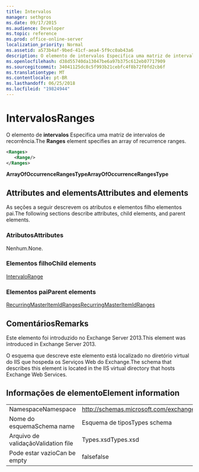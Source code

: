 ```yaml
---
title: Intervalos
manager: sethgros
ms.date: 09/17/2015
ms.audience: Developer
ms.topic: reference
ms.prod: office-online-server
localization_priority: Normal
ms.assetid: a573b4af-9bed-41cf-aea4-5f9cc0ab43a6
description: O elemento de intervalos Especifica uma matriz de intervalos de recorrência.
ms.openlocfilehash: d38d55740da13047be6a97b375c612eb07717909
ms.sourcegitcommit: 34041125dc8c5f993b21cebfc4f8b72f0fd2cb6f
ms.translationtype: MT
ms.contentlocale: pt-BR
ms.lasthandoff: 06/25/2018
ms.locfileid: "19824944"
---
```

# <a name="ranges"></a><span data-ttu-id="de491-103">Intervalos</span><span class="sxs-lookup"><span data-stu-id="de491-103">Ranges</span></span>

<span data-ttu-id="de491-104">O elemento de **intervalos** Especifica uma matriz de intervalos de recorrência.</span><span class="sxs-lookup"><span data-stu-id="de491-104">The **Ranges** element specifies an array of recurrence ranges.</span></span> 
  
```XML
<Ranges>
   <Range/>
</Ranges>
```

 <span data-ttu-id="de491-105">**ArrayOfOccurrenceRangesType**</span><span class="sxs-lookup"><span data-stu-id="de491-105">**ArrayOfOccurrenceRangesType**</span></span>
## <a name="attributes-and-elements"></a><span data-ttu-id="de491-106">Attributes and elements</span><span class="sxs-lookup"><span data-stu-id="de491-106">Attributes and elements</span></span>

<span data-ttu-id="de491-107">As seções a seguir descrevem os atributos e elementos filho elementos pai.</span><span class="sxs-lookup"><span data-stu-id="de491-107">The following sections describe attributes, child elements, and parent elements.</span></span>
  
### <a name="attributes"></a><span data-ttu-id="de491-108">Atributos</span><span class="sxs-lookup"><span data-stu-id="de491-108">Attributes</span></span>

<span data-ttu-id="de491-109">Nenhum.</span><span class="sxs-lookup"><span data-stu-id="de491-109">None.</span></span>
  
### <a name="child-elements"></a><span data-ttu-id="de491-110">Elementos filho</span><span class="sxs-lookup"><span data-stu-id="de491-110">Child elements</span></span>

[<span data-ttu-id="de491-111">Intervalo</span><span class="sxs-lookup"><span data-stu-id="de491-111">Range</span></span>](range.md)
  
### <a name="parent-elements"></a><span data-ttu-id="de491-112">Elementos pai</span><span class="sxs-lookup"><span data-stu-id="de491-112">Parent elements</span></span>

[<span data-ttu-id="de491-113">RecurringMasterItemIdRanges</span><span class="sxs-lookup"><span data-stu-id="de491-113">RecurringMasterItemIdRanges</span></span>](recurringmasteritemidranges.md)
  
## <a name="remarks"></a><span data-ttu-id="de491-114">Comentários</span><span class="sxs-lookup"><span data-stu-id="de491-114">Remarks</span></span>

<span data-ttu-id="de491-115">Este elemento foi introduzido no Exchange Server 2013.</span><span class="sxs-lookup"><span data-stu-id="de491-115">This element was introduced in Exchange Server 2013.</span></span>
  
<span data-ttu-id="de491-116">O esquema que descreve este elemento está localizado no diretório virtual do IIS que hospeda os Serviços Web do Exchange.</span><span class="sxs-lookup"><span data-stu-id="de491-116">The schema that describes this element is located in the IIS virtual directory that hosts Exchange Web Services.</span></span>
  
## <a name="element-information"></a><span data-ttu-id="de491-117">Informações de elemento</span><span class="sxs-lookup"><span data-stu-id="de491-117">Element information</span></span>

|||
|:-----|:-----|
|<span data-ttu-id="de491-118">Namespace</span><span class="sxs-lookup"><span data-stu-id="de491-118">Namespace</span></span>  <br/> |http://schemas.microsoft.com/exchange/services/2006/types  <br/> |
|<span data-ttu-id="de491-119">Nome do esquema</span><span class="sxs-lookup"><span data-stu-id="de491-119">Schema name</span></span>  <br/> |<span data-ttu-id="de491-120">Esquema de tipos</span><span class="sxs-lookup"><span data-stu-id="de491-120">Types schema</span></span>  <br/> |
|<span data-ttu-id="de491-121">Arquivo de validação</span><span class="sxs-lookup"><span data-stu-id="de491-121">Validation file</span></span>  <br/> |<span data-ttu-id="de491-122">Types.xsd</span><span class="sxs-lookup"><span data-stu-id="de491-122">Types.xsd</span></span>  <br/> |
|<span data-ttu-id="de491-123">Pode estar vazio</span><span class="sxs-lookup"><span data-stu-id="de491-123">Can be empty</span></span>  <br/> |<span data-ttu-id="de491-124">false</span><span class="sxs-lookup"><span data-stu-id="de491-124">false</span></span>  <br/> |
   

